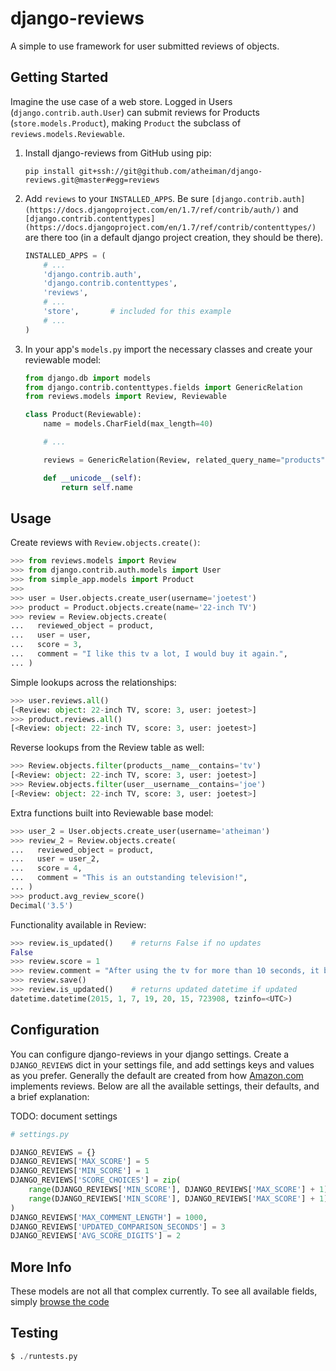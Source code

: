 # django-reviews

A simple to use framework for user submitted reviews of objects.



## Getting Started

Imagine the use case of a web store. Logged in Users (`django.contrib.auth.User`) can submit reviews for Products (`store.models.Product`), making `Product` the subclass of `reviews.models.Reviewable`.

1.  Install django-reviews from GitHub using pip:

    `pip install git+ssh://git@github.com/atheiman/django-reviews.git@master#egg=reviews`

1.  Add `reviews` to your `INSTALLED_APPS`. Be sure `[django.contrib.auth](https://docs.djangoproject.com/en/1.7/ref/contrib/auth/)` and `[django.contrib.contenttypes](https://docs.djangoproject.com/en/1.7/ref/contrib/contenttypes/)` are there too (in a default django project creation, they should be there).

    ```python
    INSTALLED_APPS = (
        # ...
        'django.contrib.auth',
        'django.contrib.contenttypes',
        'reviews',
        # ...
        'store',       # included for this example
        # ...
    )
    ```

1.  In your app's `models.py` import the necessary classes and create your reviewable model:

    ```python
    from django.db import models
    from django.contrib.contenttypes.fields import GenericRelation
    from reviews.models import Review, Reviewable

    class Product(Reviewable):
        name = models.CharField(max_length=40)

        # ...

        reviews = GenericRelation(Review, related_query_name="products")

        def __unicode__(self):
            return self.name
    ```



## Usage

Create reviews with `Review.objects.create()`:

```python
>>> from reviews.models import Review
>>> from django.contrib.auth.models import User
>>> from simple_app.models import Product
>>>
>>> user = User.objects.create_user(username='joetest')
>>> product = Product.objects.create(name='22-inch TV')
>>> review = Review.objects.create(
...   reviewed_object = product,
...   user = user,
...   score = 3,
...   comment = "I like this tv a lot, I would buy it again.",
... )
```

Simple lookups across the relationships:

```python
>>> user.reviews.all()
[<Review: object: 22-inch TV, score: 3, user: joetest>]
>>> product.reviews.all()
[<Review: object: 22-inch TV, score: 3, user: joetest>]
```

Reverse lookups from the Review table as well:

```python
>>> Review.objects.filter(products__name__contains='tv')
[<Review: object: 22-inch TV, score: 3, user: joetest>]
>>> Review.objects.filter(user__username__contains='joe')
[<Review: object: 22-inch TV, score: 3, user: joetest>]
```

Extra functions built into Reviewable base model:

```python
>>> user_2 = User.objects.create_user(username='atheiman')
>>> review_2 = Review.objects.create(
...   reviewed_object = product,
...   user = user_2,
...   score = 4,
...   comment = "This is an outstanding television!",
... )
>>> product.avg_review_score()
Decimal('3.5')
```

Functionality available in Review:

```python
>>> review.is_updated()    # returns False if no updates
False
>>> review.score = 1
>>> review.comment = "After using the tv for more than 10 seconds, it broke."
>>> review.save()
>>> review.is_updated()    # returns updated datetime if updated
datetime.datetime(2015, 1, 7, 19, 20, 15, 723908, tzinfo=<UTC>)
```



## Configuration

You can configure django-reviews in your django settings. Create a `DJANGO_REVIEWS` dict in your settings file, and add settings keys and values as you prefer. Generally the default are created from how [Amazon.com](http://www.amazon.com/) implements reviews. Below are all the available settings, their defaults, and a brief explanation:

TODO: document settings

```python
# settings.py

DJANGO_REVIEWS = {}
DJANGO_REVIEWS['MAX_SCORE'] = 5
DJANGO_REVIEWS['MIN_SCORE'] = 1
DJANGO_REVIEWS['SCORE_CHOICES'] = zip(
    range(DJANGO_REVIEWS['MIN_SCORE'], DJANGO_REVIEWS['MAX_SCORE'] + 1),
    range(DJANGO_REVIEWS['MIN_SCORE'], DJANGO_REVIEWS['MAX_SCORE'] + 1)
)
DJANGO_REVIEWS['MAX_COMMENT_LENGTH'] = 1000,
DJANGO_REVIEWS['UPDATED_COMPARISON_SECONDS'] = 3
DJANGO_REVIEWS['AVG_SCORE_DIGITS'] = 2
```



## More Info

These models are not all that complex currently. To see all available fields, simply [browse the code](https://github.com/atheiman/django-reviews/blob/master/reviews/models.py)



## Testing

```python
$ ./runtests.py
```
